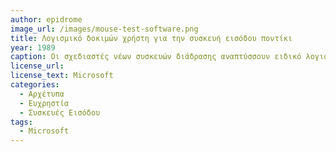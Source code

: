 ```yaml
---
author: epidrome
image_url: /images/mouse-test-software.png
title: Λογισμικό δοκιμών χρήστη για την συσκευή εισόδου ποντίκι 
year: 1989
caption: Οι σχεδιαστές νέων συσκευών διάδρασης αναπτύσσουν ειδικό λογισμικό προσομοίωσης των βασικών διεργασιών που θέλουν να επιτελεί η νέα συσκευή και το χρησιμοποιούν για να αξιολογήσουν με τη συμμετοχή των χρηστών εναλλακτικές λύσεις. Για το ποντίκι, οι δοκιμές με χρήστες αξιολογούν την επιτυχία και τον χρόνο εντοπισμού στόχων και μετακίνησης αντικειμένων και συγκρίνουν διαφορετικές σχεδιάσεις του υλικού και διαφορετικές ρυθμίσεις του λογισμικού.
license_url:
license_text: Microsoft
categories:
  - Αρχέτυπα
  - Ευχρηστία
  - Συσκευές Εισόδου
tags:
  - Microsoft
---
```

